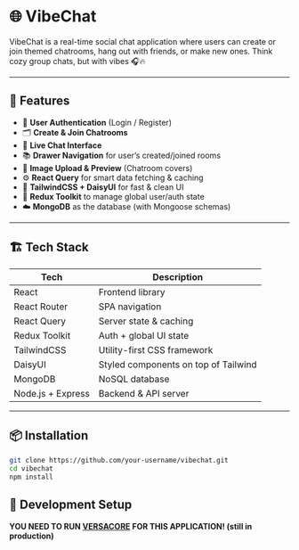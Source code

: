 # 🌐 VibeChat

VibeChat is a real-time social chat application where users can create or join themed chatrooms, hang out with friends, or make new ones. Think cozy group chats, but with vibes 🎧🔥

---

## 🚀 Features

- 🔐 **User Authentication** (Login / Register)
- 🗂️ **Create & Join Chatrooms**
- 💬 **Live Chat Interface**
- 📚 **Drawer Navigation** for user’s created/joined rooms
- 🌈 **Image Upload & Preview** (Chatroom covers)
- ⚙️ **React Query** for smart data fetching & caching
- 🎨 **TailwindCSS + DaisyUI** for fast & clean UI
- 🧠 **Redux Toolkit** to manage global user/auth state
- ☁️ **MongoDB** as the database (with Mongoose schemas)

---

## 🏗️ Tech Stack

| Tech         | Description                        |
|--------------|------------------------------------|
| React        | Frontend library                   |
| React Router | SPA navigation                     |
| React Query  | Server state & caching             |
| Redux Toolkit| Auth + global UI state             |
| TailwindCSS  | Utility-first CSS framework        |
| DaisyUI      | Styled components on top of Tailwind |
| MongoDB      | NoSQL database                     |
| Node.js + Express | Backend & API server           |

---

## 📦 Installation

```bash
git clone https://github.com/your-username/vibechat.git
cd vibechat
npm install
```

## 🧪 Development Setup
**YOU NEED TO RUN [VERSACORE](https://github.com/BeatrisRah/VersaCore) FOR THIS APPLICATION! (still in production)** 